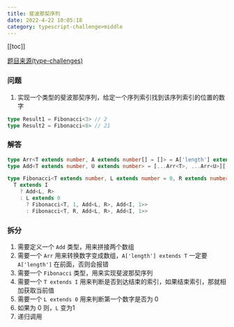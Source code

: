 ```yaml
---
title: 斐波那契序列
date: 2022-4-22 10:05:18
category: typescript-challenge>middle
---
```


[[toc]]

[题目来源(type-challenges)](https://github.com/type-challenges/type-challenges/blob/main/questions/04182-medium-fibonacci-sequence/README.zh-CN.md)

### 问题

1. 实现一个类型的斐波那契序列，给定一个序列索引找到该序列索引的位置的数字

```typescript
type Result1 = Fibonacci<3> // 2
type Result2 = Fibonacci<8> // 21
```

### 解答

```typescript
type Arr<T extends number, A extends number[] = []> = A['length'] extends T ? A : Arr<T, [...A, number]>
type Add<T extends number, U extends number> = [...Arr<T>, ...Arr<U>]['length']& number

type Fibonacci<T extends number, L extends number = 0, R extends number = 0, I extends number = 0> = 
  T extends I
    ? Add<L, R>
    : L extends 0
      ? Fibonacci<T, 1, Add<L, R>, Add<I, 1>>
      : Fibonacci<T, R, Add<L, R>, Add<I, 1>>
```

### 拆分

1. 需要定义一个 `Add` 类型，用来拼接两个数组
2. 需要一个 `Arr` 用来转换数字变成数组，`A['length'] extends T` 一定要 `A['length']` 在前面，否则会报错
3. 需要一个 `Fibonacci` 类型，用来实现斐波那契序列
4. 需要一个 `T extends I` 用来判断是否到达结束的索引，如果结束索引，那就相加获取当前值
5. 需要一个 `L extends 0` 用来判断第一个数字是否为 0
6. 如果为 0 则，`L` 变为1
7. 递归调用

